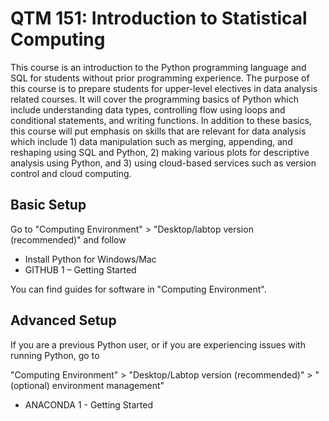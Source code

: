 # QTM 151: Introduction to Statistical Computing

This course is an introduction to the Python programming language and SQL for students without prior programming experience. The purpose of this course is to prepare students for upper-level electives in data analysis related courses. It will cover the programming basics of Python which include understanding data types, controlling flow using loops and conditional statements, and writing functions. In addition to these basics, this course will put emphasis on skills that are relevant for data analysis which include 1) data manipulation such as merging, appending, and reshaping using SQL and Python, 2) making various plots for descriptive analysis using Python, and 3) using cloud-based services such as version control and cloud computing.

## Basic Setup

Go to "Computing Environment" > "Desktop/labtop version (recommended)" and follow

- Install Python for Windows/Mac 
- GITHUB 1 – Getting Started

You can find guides for software in "Computing Environment".

## Advanced Setup

If you are a previous Python user, or if you are experiencing issues with running Python, go to

"Computing Environment" > "Desktop/Labtop version (recommended)" > "(optional) environment management"

- ANACONDA 1 - Getting Started


